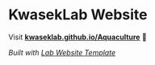 
# KwasekLab Website 

Visit **[kwaseklab.github.io/Aquaculture](https://kwaseklab.github.io/Aquaculture)** 🚀

_Built with [Lab Website Template](https://greene-lab.gitbook.io/lab-website-template-docs)_
